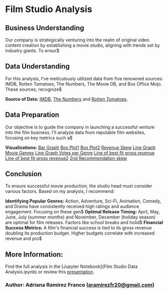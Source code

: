 # Film Studio Analysis

## Business Understanding
Our company is strategically venturing into the realm of original video content creation by establishing a movie studio, aligning with trends set by industry giants. To ensur$

## Data Understanding
For this analysis, I've meticulously utilized data from five renowned sources: IMDB, Rotten Tomatoes, The Numbers, The Movie DB, and Box Office Mojo. These sources, recognize$

**Source of Data:** [IMDB](https://www.imdb.com), [The Numbers](https://www.the-numbers.com) and [Rotten Tomatoes](https://www.rottentomatoes.com).

## Data Preparation
Our objective is to guide the company in launching a successful venture into the film business. I'll analyze data from reputable film websites, focusing on key metrics such a$

**Visualizations:**
[Bar Graph](./Graphs/bargraph_month.png)
[Box Plot1](./Graphs/boxoffice_plot.png)
[Box Plot2](./Graphs/boxplot_grossrevenue.png)
[Revenue Skew](./Graphs/grossrevenue_barskew.png)
[Line Graph Movie Genres](./Graphs/line_rating_genre.png)
[Line Graph Votes per Genre](./Graphs/line_votes_genre.png)
[Line of best fit gross revenue](./Graphs/linefit_gross.png)
[Line of best fit gross revenue2](./Graphs/linefit_gross2.png)
[2nd Recommendation skew](./Graphs/rec2skew.png)

## Conclusion
To ensure successful movie production, the studio head must consider various factors. Based on my analysis, I recommend:

**Identifying Popular Genres:** Action, Adventure, Sci-Fi, Animation, Comedy, and Drama have consistently received high ratings and audience engagement. Focusing on these gen$
**Optimal Release Timing:** April, May, June, July (summer months) and November, December (holiday season) are optimal for film releases. Factors like school breaks and holid$
**Financial Success Metrics:** A film's financial success is tied to its gross revenue doubling its production budget. Higher budgets correlate with increased revenue and pro$

## More Information:
Find the full analysis in the [Jupyter Notebook](Film Studio Data Analysis.ipynb) or review this [presentation]().

### Author: Adriana Ramirez Franco (aramirezfr20@gmail.com)
